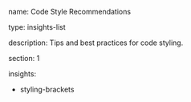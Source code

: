 name: Code Style Recommendations

type: insights-list

description: Tips and best practices for code styling.

section: 1

insights:

- styling-brackets
